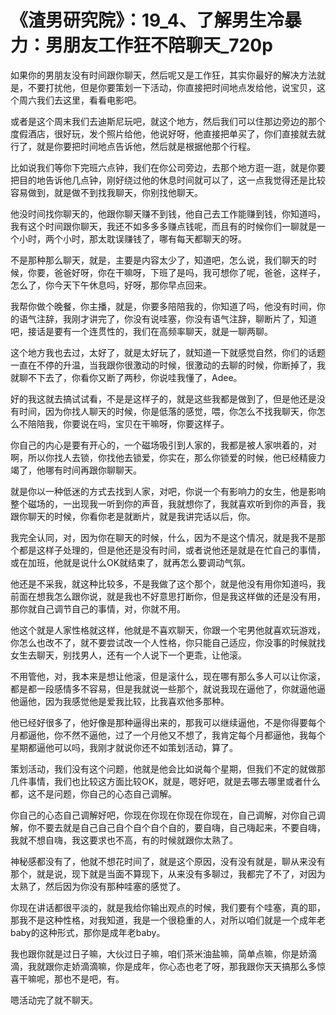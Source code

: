 # 《渣男研究院》：19_4、了解男生冷暴力：男朋友工作狂不陪聊天_720p

如果你的男朋友没有时间跟你聊天，然后呢又是工作狂，其实你最好的解决方法就是，不要打扰他，但是你要策划一下活动，你直接把时间地点发给他，说宝贝，这个周六我们去这里，看看电影吧。

或者是这个周末我们去迪斯尼玩吧，就这个地方，然后我们可以住那边旁边的那个度假酒店，很好玩，发个照片给他，他说好呀，他直接把单买了，你们直接就去就行了，就是你要把时间地点告诉他，然后就是根据他那个行程。

比如说我们等你下完班六点钟，我们在你公司旁边，去那个地方逛一逛，就是你要把目的地告诉他几点钟，刚好绕过他的休息时间就可以了，这一点我觉得还是比较容易做到，就是做不到找我聊天，你别找他聊天。

他没时间找你聊天的，他跟你聊天赚不到钱，他自己去工作能赚到钱，你知道吗，我有这个时间跟你聊天，我还不如多多多赚点钱呢，而且有的时候你们一聊就是一个小时，两个小时，那太耽误赚钱了，哪有每天都聊天的呀。

不是那种那么聊天，就是，主要是内容太少了，知道吧，怎么说，我们聊天的时候，你要，爸爸好呀，你在干嘛呀，下班了是吗，我可想你了呢，爸爸，这样子，怎么了，你今天下午休息吗，好呀，那你早点回来。

我帮你做个晚餐，你主播，就是，你要多陪陪我的，你知道了吗，他没有时间，你的语气注辞，我刚才讲完了，你没有说哇塞，你没有语气注辞，聊断片了，知道吧，接话是要有一个连贯性的，我们在高频率聊天，就是一聊两聊。

这个地方我也去过，太好了，就是太好玩了，就知道一下就感觉自然，你们的话题一直在不停的升温，当我跟你很激动的时候，很激动的去聊的时候，你断掉了，我就聊不下去了，你看你又断了两秒，你说哇我懂了，Adee。

好的我这就去搞试试看，不是是这样子的，就是这些我都是做到了，但是他还是没有时间，因为你找人聊天的时候，你是低落的感觉，喂，你怎么不找我聊天，你怎么不陪陪我，你要说在吗，宝贝在干嘛呀，你要这样子。

你自己的内心是要有开心的，一个磁场吸引到人家的，我都是被人家哄着的，对啊，所以你找人去锁，你找他去锁爱，你实在，那么你锁爱的时候，他已经精疲力竭了，他哪有时间再跟你聊聊天。

就是你以一种低迷的方式去找到人家，对吧，你说一个有影响力的女生，他是影响整个磁场的，一出现我一听到你的声音，我就想你了，我就喜欢听到你的声音，我跟你聊天的时候，你看你老是就断片，就是我讲完话以后，你。

我完全认同，对，因为你在聊天的时候，什么，因为不是这个情况，就是我不是那个都是这样子处理的，但是他还是没有时间，或者说他还是就是在忙自己的事情，或在加班，他就是说什么OK就结束了，就再怎么要调动气氛。

他还是不采我，就这种比较多，不是我做了这个那个，就是他没有用你知道吗，我前面在想我怎么跟你说，就是我也不好意思打断你，但是我这样做的还是没有用，那你就自己调节自己的事情，对，你就不用。

他这个就是人家性格就这样，他就是不喜欢聊天，你跟一个宅男他就喜欢玩游戏，你怎么也改不了，就不要尝试改一个人性格，你只能自己适应，你没事的时候就找女生去聊天，别找男人，还有一个人说下一个更乖，让他滚。

不用管他，对，我本来是想让他滚，但是滚什么，现在哪有那么多人可以让你滚，都是都一段感情多不容易，但是我就说一些那个，就说我现在逼他了，你就逼他逼他逼他，因为我感觉他是爱我比较，比我喜欢他多那种。

他已经好很多了，他好像是那种逼得出来的，那我可以继续逼他，不是你得要每个月都逼他，你不然不逼他，过了一个月他又不想了，我肯定每个月都逼他，我每个星期都逼他可以吗，我刚才就说你还不如策划活动，算了。

策划活动，我们没有这个问题，他就是他会比如说每个星期，但我们不定的就做那几件事情，我们也比较这方面比较OK，就是，嗯好吧，就是去哪去哪里或者什么都，这不是问题，你自己的心态自己调解。

你自己的心态自己调解好吧，你现在你现在你现在你现在，自己调解，对你自己调解，你不要去就是自己自己自个自个自个自的，要自嗨，自己嗨起来，不要自嗨，我就不想自嗨，我这要求也不高，有的时候就跟你太熟了。

神秘感都没有了，他就不想花时间了，就是这个原因，没有没有就是，聊从来没有那个，就是说，现下就是当面不算现下，从来没有多聊过，我都完了不了，对因为太熟了，然后因为你没有那种哇塞的感觉了。

你现在讲话都很平淡的，就是我给你输出观点的时候，我们要有个哇塞，真的耶，那我不是这种性格，对我知道，我是一个很稳重的人，对所以咱们就是一个成年老baby的这种形式，那你是成年老baby。

我也跟你就是过日子嘛，大伙过日子嘛，咱们茶米油盐嘛，简单点嘛，你是娇滴滴，我就跟你走娇滴滴嘛，你是成年，你心态也老了呀，那我跟你天天搞那么多惊喜干嘛呢，那也不是吧，有。

嗯活动完了就不聊天。
